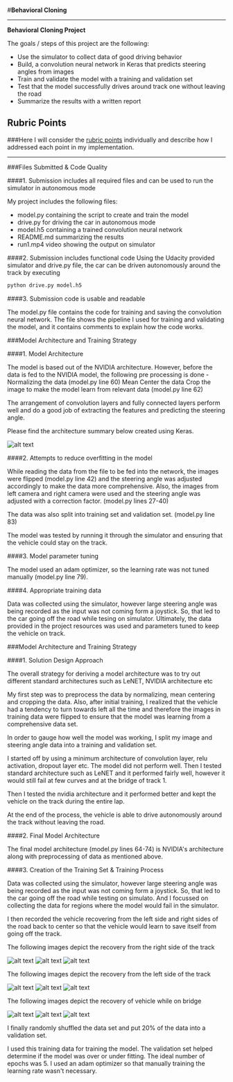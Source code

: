 #**Behavioral Cloning** 

---

**Behavioral Cloning Project**

The goals / steps of this project are the following:
* Use the simulator to collect data of good driving behavior
* Build, a convolution neural network in Keras that predicts steering angles from images
* Train and validate the model with a training and validation set
* Test that the model successfully drives around track one without leaving the road
* Summarize the results with a written report


[//]: # (Image References)

[image1]: ./examples/right_recovery_1.jpg "Training Data"
[image2]: ./examples/right_recovery_2.jpg "Training Data"
[image3]: ./examples/right_recovery_3.jpg "Training Data"
[image4]: ./examples/left_recovery_1.jpg "Training Data"
[image5]: ./examples/left_recovery_2.jpg "Training Data"
[image6]: ./examples/left_recovery_3.jpg "Training Data"
[image7]: ./examples/bridge_recovery_1.jpg "Training Data"
[image8]: ./examples/bridge_recovery_2.jpg "Training Data"
[image9]: ./examples/bridge_recovery_3.jpg "Training Data"
[image10]: ./examples/architecture.png "Model Architecture"

## Rubric Points
###Here I will consider the [rubric points](https://review.udacity.com/#!/rubrics/432/view) individually and describe how I addressed each point in my implementation.  

---
###Files Submitted & Code Quality

####1. Submission includes all required files and can be used to run the simulator in autonomous mode

My project includes the following files:
* model.py containing the script to create and train the model
* drive.py for driving the car in autonomous mode
* model.h5 containing a trained convolution neural network 
* README.md summarizing the results
* run1.mp4 video showing the output on simulator

####2. Submission includes functional code
Using the Udacity provided simulator and drive.py file, the car can be driven autonomously around the track by executing 
```sh
python drive.py model.h5
```

####3. Submission code is usable and readable

The model.py file contains the code for training and saving the convolution neural network. The file shows the pipeline I used for training and validating the model, and it contains comments to explain how the code works.

###Model Architecture and Training Strategy

####1. Model Architecture

The model is based out of the NVIDIA architecture. However, before the data is fed to the NVIDIA model, the following pre processing is done -
Normalizing the data (model.py line 60)
Mean Center the data
Crop the image to make the model learn from relevant data (model.py line 62)

The arrangement of convolution layers and fully connected layers perform well and do a good job of extracting the features and predicting the steering angle.

Please find the architecture summary below created using Keras.

![alt text][image10]


####2. Attempts to reduce overfitting in the model

While reading the data from the file to be fed into the network, the images were flipped (model.py line 42)
and the steering angle was adjusted accordingly to make the data more comprehensive. Also, the images from 
left camera and right camera were used and the steering angle was adjusted with a correction factor. (model.py lines 27-40)

The data was also split into training set and validation set. (model.py line 83)

The model was tested by running it through the simulator and ensuring that the vehicle could stay on the track.

####3. Model parameter tuning

The model used an adam optimizer, so the learning rate was not tuned manually (model.py line 79).

####4. Appropriate training data

Data was collected using the simulator, however large steering angle was being recorded as the input was not coming form a joystick.
So, that led to the car going off the road while tesing on simulator. Ultimately, the data provided in the project resources was 
used and parameters tuned to keep the vehicle on track.

###Model Architecture and Training Strategy

####1. Solution Design Approach


The overall strategy for deriving a model architecture was to try out different standard architectures such as LeNET, NVIDIA architecture etc

My first step was to preprocess the data by normalizing, mean centering and cropping the data. Also, after initial training, I realized that
the vehicle had a tendency to turn towards left all the time and therefore the images in training data were flipped to ensure that the model was 
learning from a comprehensive data set.

In order to gauge how well the model was working, I split my image and steering angle data into a training and validation set.

I started off by using a minimum architecture of convolution layer, relu activation, dropout layer etc. The model did not perform well.
Then I tested standard architecture such as LeNET and it performed fairly well, however it would still fail at few curves and at the bridge of track 1.

Then I tested the nvidia architecture and it performed better and kept the vehicle on the track during the entire lap.

At the end of the process, the vehicle is able to drive autonomously around the track without leaving the road.

####2. Final Model Architecture

The final model architecture (model.py lines 64-74) is NVIDIA's architecture along with preprocessing of data as mentioned above.

####3. Creation of the Training Set & Training Process

Data was collected using the simulator, however large steering angle was being recorded as the input was not coming form a joystick.
So, that led to the car going off the road while testing on simulato. And I focussed on collecting the data for regions where the model would fail in the simulator.

I then recorded the vehicle recovering from the left side and right sides of the road back to center so that the vehicle would learn to save itself from going off the track. 

The following images depict the recovery from the right side of the track

![alt text][image1]
![alt text][image2]
![alt text][image3]

The following images depict the recovery from the left side of the track

![alt text][image4]
![alt text][image5]
![alt text][image6]

The following images depict the recovery of vehicle while on bridge

![alt text][image7]
![alt text][image8]
![alt text][image9]

I finally randomly shuffled the data set and put 20% of the data into a validation set. 

I used this training data for training the model. The validation set helped determine if the model was over or under fitting. The ideal number of epochs was 5. I used an adam optimizer so that manually training the learning rate wasn't necessary.
